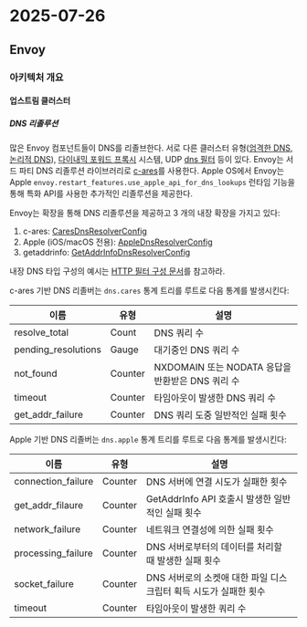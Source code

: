 # 2025-07-26

## Envoy

### 아키텍처 개요

#### 업스트림 클러스터

##### DNS 리졸루션

많은 Envoy 컴포넌트들이 DNS를 리졸브한다. 서로 다른 클러스터 유형([엄격한 DNS][arch-upstream-clusters-service-discovery-supported-service-discovery-types-strict-dns], [논리적 DNS][arch-upstream-clusters-service-discovery-supported-service-discovery-types-logical-dns]), [다이내믹 포워드 프록시][arch-http-http-dynamic-forward-proxy] 시스템, UDP [dns 필터][arch-listeners-listener-filters-dns-filter] 등이 있다. Envoy는 서드 파티 DNS 리졸루션 라이브러리로 [c-ares][c-ares]를 사용한다. Apple OS에서 Envoy는 Apple `envoy.restart_features.use_apple_api_for_dns_lookups` 런타임 기능을 통해 특화 API를 사용한 추가적인 리졸루션을 제공한다.

Envoy는 확장을 통해 DNS 리졸루션을 제공하고 3 개의 내장 확장을 가지고 있다:

1. c-ares: [CaresDnsResolverConfig][api-extensions-dns-resolver-cares-dns-rsolver-config]
2. Apple (iOS/macOS 전용): [AppleDnsResolverConfig][api-extensions-dns-resolver-apple-dns-resolver-config]
3. getaddrinfo: [GetAddrInfoDnsResolverConfig][api-extensions-dns-resolver-get-addr-info-dns-resolver-config]

내장 DNS 타입 구성의 예시는 [HTTP 필터 구성 문서][config-http-http-filters-dynamic-forward-proxy]를 참고하라.

c-ares 기반 DNS 리졸버는 `dns.cares` 통계 트리를 루트로 다음 통계를 발생시킨다:

| 이름                | 유형    | 설명                                             |
| ------------------- | ------- | ------------------------------------------------ |
| resolve_total       | Count   | DNS 쿼리 수                                      |
| pending_resolutions | Gauge   | 대기중인 DNS 쿼리 수                             |
| not_found           | Counter | NXDOMAIN 또는 NODATA 응답을 반환받은 DNS 쿼리 수 |
| timeout             | Counter | 타임아웃이 발생한 DNS 쿼리 수                    |
| get_addr_failure    | Counter | DNS 쿼리 도중 일반적인 실패 횟수                 |

Apple 기반 DNS 리졸버는 `dns.apple` 통계 트리를 루트로 다음 통계를 발생시킨다:

| 이름               | 유형    | 설명                                                             |
| ------------------ | ------- | ---------------------------------------------------------------- |
| connection_failure | Counter | DNS 서버에 연결 시도가 실패한 횟수                               |
| get_addr_filaure   | Counter | GetAddrInfo API 호출시 발생한 일반적인 실패 횟수                 |
| network_failure    | Counter | 네트워크 연결성에 의한 실패 횟수                                 |
| processing_failure | Counter | DNS 서버로부터의 데이터를 처리할 때 발생한 실패 횟수             |
| socket_failure     | Counter | DNS 서버로의 소켓애 대한 파일 디스크립터 획득 시도가 실패한 횟수 |
| timeout            | Counter | 타임아웃이 발생한 쿼리 수                                        |

[arch-upstream-clusters-service-discovery-supported-service-discovery-types-strict-dns]: https://www.envoyproxy.io/docs/envoy/latest/intro/arch_overview/upstream/service_discovery#arch-overview-service-discovery-types-strict-dns
[arch-upstream-clusters-service-discovery-supported-service-discovery-types-logical-dns]: https://www.envoyproxy.io/docs/envoy/latest/intro/arch_overview/upstream/service_discovery#arch-overview-service-discovery-types-logical-dns
[arch-http-http-dynamic-forward-proxy]: https://www.envoyproxy.io/docs/envoy/latest/intro/arch_overview/http/http_proxy#arch-overview-http-dynamic-forward-proxy
[arch-listeners-listener-filters-dns-filter]: https://www.envoyproxy.io/docs/envoy/latest/intro/arch_overview/listeners/listener_filters#arch-overview-dns-filter
[c-ares]: https://github.com/c-ares/c-ares
[api-extensions-dns-resolver-cares-dns-rsolver-config]: https://www.envoyproxy.io/docs/envoy/latest/api-v3/extensions/network/dns_resolver/cares/v3/cares_dns_resolver.proto#envoy-v3-api-msg-extensions-network-dns-resolver-cares-v3-caresdnsresolverconfig
[api-extensions-dns-resolver-apple-dns-resolver-config]: https://www.envoyproxy.io/docs/envoy/latest/api-v3/extensions/network/dns_resolver/apple/v3/apple_dns_resolver.proto#envoy-v3-api-msg-extensions-network-dns-resolver-apple-v3-applednsresolverconfig
[api-extensions-dns-resolver-get-addr-info-dns-resolver-config]: https://www.envoyproxy.io/docs/envoy/latest/api-v3/extensions/network/dns_resolver/getaddrinfo/v3/getaddrinfo_dns_resolver.proto#envoy-v3-api-msg-extensions-network-dns-resolver-getaddrinfo-v3-getaddrinfodnsresolverconfig
[config-http-http-filters-dynamic-forward-proxy]: https://www.envoyproxy.io/docs/envoy/latest/configuration/http/http_filters/dynamic_forward_proxy_filter#config-http-filters-dynamic-forward-proxy

